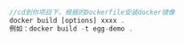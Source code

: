 ```javascript

//cd到你项目下，根据的Dockerfile安装docker镜像
docker build [options] xxxx .
例如：docker build -t egg-demo .

```
